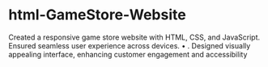 # html-GameStore-Website
Created a responsive game store website with HTML, CSS, and JavaScript. Ensured seamless user experience across devices. • . Designed visually appealing interface, enhancing customer engagement and accessibility
